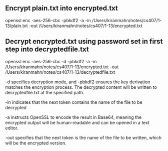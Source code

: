 
## Encrypt plain.txt into encrypted.txt 

openssl enc -aes-256-cbc -pbkdf2 -a -in /Users/kiranmahn/notes/cs407/1-13/plain.txt -out /Users/kiranmahn/notes/cs407/1-13/encrypted.txt

## Decrypt encrypted.txt using password set in first step into decryptedfile.txt

openssl enc -aes-256-cbc -d -pbkdf2 -a -in /Users/kiranmahn/notes/cs407/1-13/encrypted.txt -out /Users/kiranmahn/notes/cs407/1-13/decryptedfile.txt


-d specifies decryption mode, and -pbkdf2 ensures the key derivation matches the encryption process. The decrypted content will be written to decryptedfile.txt at the specified path.

-in indicates that the next token contains the name of the file to be decrypted

-a instructs OpenSSL to encode the result in Base64, meaning the encrypted output will be human-readable and can be opened in a text editor.

-out specifies that the next token is the name of the file to be written, which will be the encrypted version.


